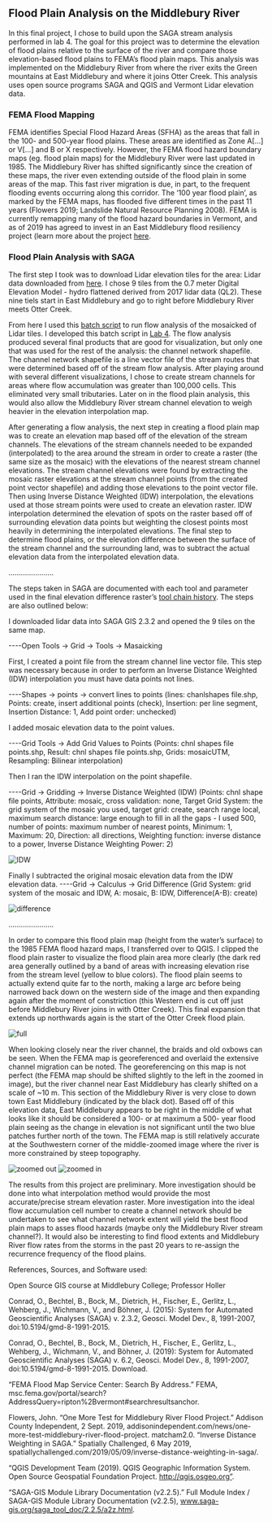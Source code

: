 ## Flood Plain Analysis on the Middlebury River
In this final project, I chose to build upon the SAGA stream analysis performed in lab 4. The goal for this project was to determine the elevation of flood plains relative to the surface of the river and compare those elevation-based flood plains to FEMA’s flood plain maps. This analysis was implemented on the Middlebury River from where the river exits the Green mountains at East Middlebury and where it joins Otter Creek. This analysis uses open source programs SAGA and QGIS and Vermont Lidar elevation data.

### FEMA Flood Mapping
FEMA identifies Special Flood Hazard Areas (SFHA) as the areas that fall in the 100- and 500-year flood plains. These areas are identified as Zone A[…] or V[…] and B or X respectively. However, the FEMA flood hazard boundary maps (eg. flood plain maps) for the Middlebury River were last updated in 1985. The Middlebury River has shifted significantly since the creation of these maps, the river even extending outside of the flood plain in some areas of the map. This fast river migration is due, in part, to the frequent flooding events occurring along this corridor. The ‘100 year flood plain’, as marked by the FEMA maps, has flooded five different times in the past 11 years (Flowers 2019; Landslide Natural Resource Planning 2008). FEMA is currently remapping many of the flood hazard boundaries in Vermont, and as of 2019 has agreed to invest in an East Middlebury flood resiliency project (learn more about the project [here]( https://addisonindependent.com/news/one-more-test-middlebury-river-flood-project).

### Flood Plain Analysis with SAGA
The first step I took was to download Lidar elevation tiles for the area:
Lidar data downloaded from [here](http://maps.vcgi.vermont.gov/opendata/tileselect_opendata.html?IndexLayerName=Index_ElevationDEM_DEMHF0p7M2017&FolderURL=http://maps.vcgi.vermont.gov/gisdata/vcgi/lidar/0_7M/2017/DEMHF/&cdownload=-1&InputLayerName=Index_ElevationDEM_DEMHF0p7M2017&InputFtype=raster). I chose 9 tiles from the 0.7 meter Digital Elevation Model - hydro flattened derived from 2017 lidar data (QL2). These nine tiels start in East Middlebury and go to right before Middlebury River meets Otter Creek.

From here I used this [batch script](flowanalysis.bat) to run flow analysis of the mosaicked of Lidar tiles. I developed this batch script in [Lab 4](Lab4.md). The flow analysis produced several final products that are good for visualization, but only one that was used for the rest of the analysis: the channel network shapefile. The channel network shapefile is a line vector file of the stream routes that were determined based off of the stream flow analysis. After playing around with several different visualizations, I chose to create stream channels for areas where flow accumulation was greater than 100,000 cells. This eliminated very small tributaries. Later on in the flood plain analysis, this would also allow the Middlebury River stream channel elevation to weigh heavier in the elevation interpolation map.

After generating a flow analysis, the next step in creating a flood plain map was to create an elevation map based off of the elevation of the stream channels. The elevations of the stream channels needed to be expanded (interpolated) to the area around the stream in order to create a raster (the same size as the mosaic) with the elevations of the nearest stream channel elevations. The stream channel elevations were found by extracting the mosaic raster elevations at the stream channel points (from the created point vector shapefile) and adding those elevations to the point vector file. Then using Inverse Distance Weighted (IDW) interpolation, the elevations used at those stream points were used to create an elevation raster. IDW interpolation determined the elevation of spots on the raster based off of surrounding elevation data points but weighting the closest points most heavily in determining the interpolated elevations. The final step to determine flood plains, or the elevation difference between the surface of the stream channel and the surrounding land, was to subtract the actual elevation data from the interpolated elevation data.

......................

The steps taken in SAGA are documented with each tool and parameter used in the final elevation difference raster’s [tool chain history](difference_toolchain.xml). The steps are also outlined below:

I downloaded lidar data into SAGA GIS 2.3.2 and opened the 9 tiles on the same map.

----Open Tools -> Grid -> Tools -> Masaicking

First, I created a point file from the stream channel line vector file. This step was necessary because in order to perform an Inverse Distance Weighted (IDW) interpolation you must have data points not lines.

----Shapes -> points -> convert lines to points (lines: chanlshapes file.shp, Points: create, insert additional points (check), Insertion: per line segment, Insertion Distance: 1, Add point order: unchecked)

I added mosaic elevation data to the point values.

----Grid Tools -> Add Grid Values to Points (Points: chnl shapes file points.shp, Result: chnl shapes file points.shp, Grids: mosaicUTM, Resampling: Bilinear interpolation)

Then I ran the IDW interpolation on the point shapefile. 

----Grid -> Gridding -> Inverse Distance Weighted (IDW) (Points: chnl shape file points, Attribute: mosaic, cross validation: none, Target Grid System: the grid system of the mosaic you used, target grid: create, search range local, maximum search distance: large enough to fill in all the gaps - I used 500, number of points: maximum number of nearest points, Minimum: 1, Maximum: 20, Direction: all directions, Weighting function: inverse distance to a power, Inverse Distance Weighting Power: 2)

![IDW](interpolation_mosaic.png)

Finally I subtracted the original mosaic elevation data from the IDW elevation data. 
----Grid -> Calculus -> Grid Difference (Grid System: grid system of the mosaic and IDW, A: mosaic, B: IDW, Difference(A-B): create)

![difference](difference_saga.png)

......................

In order to compare this flood plain map (height from the water’s surface) to the 1985 FEMA flood hazard maps, I transferred over to QGIS. I clipped the flood plain raster to visualize the flood plain area more clearly (the dark red area generally outlined by a band of areas with increasing elevation rise from the stream level (yellow to blue colors). The flood plain seems to actually extend quite far to the north, making a large arc before being narrowed back down on the western side of the image and then expanding again after the moment of constriction (this Western end is cut off just before Middlebury River joins in with Otter Creek). This final expansion that extends up northwards again is the start of the Otter Creek flood plain. 

![full](full.png)

When looking closely near the river channel, the braids and old oxbows can be seen. When the FEMA map is georeferenced and overlaid the extensive channel migration can be noted. The georeferencing on this map is not perfect (the FEMA map should be shifted slightly to the left in the zoomed in image), but the river channel near East Middlebury has clearly shifted on a scale of ~10 m. This section of the Middlebury River is very close to down town East Middlebury (indicated by the black dot). Based off of this elevation data, East Middlebury appears to be right in the middle of what looks like it should be considered a 100- or at maximum a 500- year flood plain seeing as the change in elevation is not significant until the two blue patches further north of the town. The FEMA map is still relatively accurate at the Southwestern corner of the middle-zoomed image where the river is more constrained by steep topography.

![zoomed out](zout.png)
![zoomed in](zin.png)

The results from this project are preliminary. More investigation should be done into what interpolation method would provide the most accurate/precise stream elevation raster. More investigation into the ideal flow accumulation cell number to create a channel network should be undertaken to see what channel network extent will yield the best flood plain maps to asses flood hazards (maybe only the Middlebury River stream channel?). It would also be interesting to find flood extents and Middlebury River flow rates from the storms in the past 20 years to re-assign the recurrence frequency of the flood plains.

References, Sources, and Software used:

Open Source GIS course at Middlebury College; Professor Holler

Conrad, O., Bechtel, B., Bock, M., Dietrich, H., Fischer, E., Gerlitz, L., Wehberg, J., Wichmann, V., and Böhner, J. (2015): System for Automated Geoscientific Analyses (SAGA) v. 2.3.2, Geosci. Model Dev., 8, 1991-2007, doi:10.5194/gmd-8-1991-2015.

Conrad, O., Bechtel, B., Bock, M., Dietrich, H., Fischer, E., Gerlitz, L., Wehberg, J., Wichmann, V., and Böhner, J. (2019): System for Automated Geoscientific Analyses (SAGA) v. 6.2, Geosci. Model Dev., 8, 1991-2007, doi:10.5194/gmd-8-1991-2015. Download.

“FEMA Flood Map Service Center: Search By Address.” FEMA, msc.fema.gov/portal/search?AddressQuery=ripton%2Bvermont#searchresultsanchor.

Flowers, John. “One More Test for Middlebury River Flood Project.” Addison County Independent, 2 Sept. 2019, addisonindependent.com/news/one-more-test-middlebury-river-flood-project.
matcham2.0. “Inverse Distance Weighting in SAGA.” Spatially Challenged, 6 May 2019, spatiallychallenged.com/2019/05/09/inverse-distance-weighting-in-saga/.

“QGIS Development Team (2019). QGIS Geographic Information System. Open Source Geospatial Foundation Project. http://qgis.osgeo.org”.

“SAGA-GIS Module Library Documentation (v2.2.5).” Full Module Index / SAGA-GIS Module Library Documentation (v2.2.5), www.saga-gis.org/saga_tool_doc/2.2.5/a2z.html.
